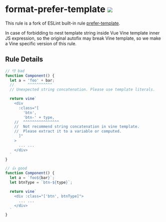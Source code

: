 # format-prefer-template ![](https://img.shields.io/badge/vue_vine-format-emerald)

This rule is a fork of ESLint built-in rule [prefer-template](https://eslint.org/docs/latest/rules/prefer-template#resources).

In case of forbidding to nest template string inside Vue Vine template inner JS expression, so the original autofix may break Vine template, so we make a Vine specific version of this rule.

## Rule Details

<!-- eslint-skip -->
```js
// 👎 bad
function Component() {
  let a = 'foo' + bar;
  //      ^^^^^^^^^^^
  // Unexpected string concatenation. Please use template literals.

  return vine`
    <div
      :class="[
        'btn',
        'btn-' + type,
    //  ^^^^^^^^^^^^^^^^
    //  Not recommend string concatenation in vine template.
    //  Please extract it to a variable or computed.
      ]"
    >
      ... ...
    </div>
  `
}
```

<!-- eslint-skip -->
```js
// 👍 good
function Component() {
  let a = `foo${bar}`;
  let btnType = `btn-${type}`;

  return vine`
    <div :class="['btn', btnType]">
      ... ...
    </div>
  `
}
```
